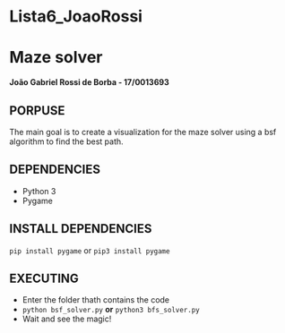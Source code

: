 # Lista6_JoaoRossi
# Maze solver
**João Gabriel Rossi de Borba - 17/0013693**

## PORPUSE
The main goal is to create a visualization for the maze solver using a bsf algorithm to find the best path.

## DEPENDENCIES
- Python 3
- Pygame

## INSTALL DEPENDENCIES
`pip install pygame` or `pip3 install pygame`

## EXECUTING
- Enter the folder thath contains the code
- `python bsf_solver.py` **or** `python3 bfs_solver.py`
- Wait and see the magic!

